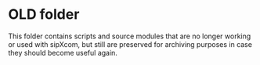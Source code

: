 # OLD folder

This folder contains scripts and source modules that are no longer working or used with sipXcom, but still are preserved for archiving purposes in case they should become useful again.